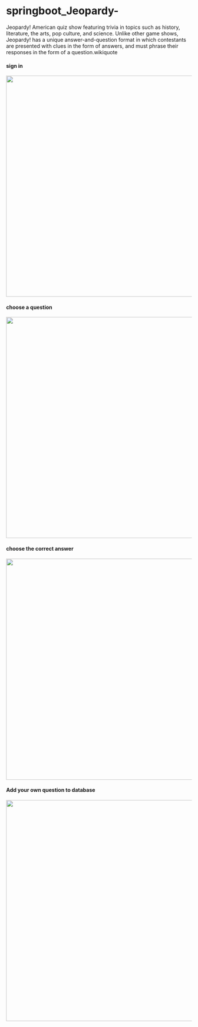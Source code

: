 # springboot_Jeopardy-
Jeopardy!
American quiz show featuring trivia in topics such as history, literature, the arts, pop culture, and science. Unlike other game shows, Jeopardy! has a unique answer-and-question format in which contestants are presented with clues in the form of answers, and must phrase their responses in the form of a question.wikiquote

<h4> sign in </h4>
<img src="https://azizck.github.io/springboot_Jeopardy-/demoImages/signin.JPG" width="600px" >
<h4>choose a question   </h4>
<img src="https://azizck.github.io/springboot_Jeopardy-/demoImages/gameBoard.JPG" width="600px ">
<h4>choose the correct answer</h4>
<img src="https://azizck.github.io/springboot_Jeopardy-/demoImages/question.JPG" width="600px" >
<h4>Add your own question to database </h4>
<img src="https://azizck.github.io/springboot_Jeopardy-/demoImages/addQuestion.JPG" width="600px">


